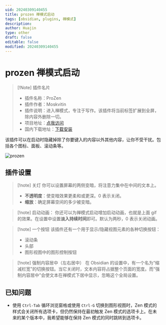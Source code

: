 ```yaml
---
uid: 20240309140455
title: prozen 禅模式启动
tags: [obsidian, plugins, 禅模式]
description: 
author: Huajin
type: other
draft: false
editable: false
modified: 20240309140455
---
```


# prozen 禅模式启动

> [!Note] 插件名片
> - 插件名称：ProZen
> - 插件作者：Moskvitin
> - 插件说明：进入禅模式，专注于写作。该插件将当前标签扩展到全屏，除内容外删除一切。
> - 项目地址：[点我访问](https://github.com/cmoskvitin/obsidian-prozen)
> - 国内下载地址：[下载安装](https://pkmer.cn/products/plugin/pluginMarket/?obsidian-prozen)

该插件可以在启动时隐藏掉除了你要键入的内容以外其他内容，让你不受干扰。包括各个图标、面板、滚动条等。

![prozen](https://cdn.pkmer.cn/covers/obsidian-prozen_1_0.gif)

## 插件设置

> [!note] 关灯
> 你可以设置屏幕的两侧变暗，将注意力集中在中间的文本上。
> - **不透明度**：使变暗效果更柔和或更深。0 表示关闭。
> - **缩放**：确定屏幕空间的多少被变暗。

> [!note] 启动动画：
> 你还可以为禅模式启动增加启动动画，也就是上面 gif 的效果。在设置中设置**淡入持续时间**即可。默认为两秒，0 表示关闭动画。

> [!note] 一个按钮
> 该插件还有一个用于显示/隐藏视图元素的各种切换按钮：
>
> - 滚动条
> - 头部
> - 图形视图中的图形控制按钮

> [!note] 强制内容居中（左右居中）
> 在 Obsidian 的设置中，有一个名为“缩减栏宽”的切换按钮。当它关闭时，文本内容将占据整个页面的宽度。而“强制内容居中”会使文本在禅模式下居中显示，忽略这个全局设置。

## 已知问题

- 使用 `Ctrl-Tab` 循环浏览窗格或使用 `Ctrl-G` 切换到图形视图时，Zen 模式的样式会关闭所有选项卡，但仍然保持在最初触发 Zen 模式的选项卡上。在未来的某个版本中，我希望能够在保持 Zen 模式的同时跳转到选项卡。